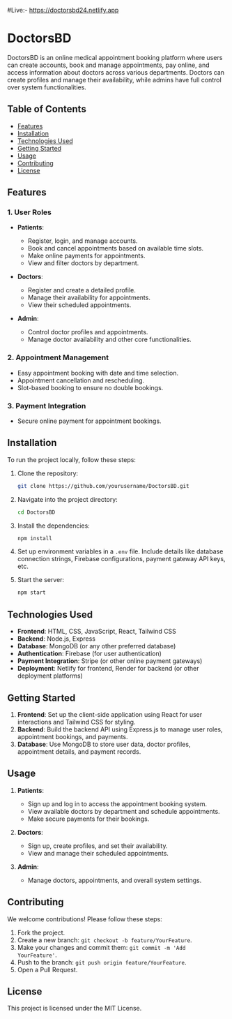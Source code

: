 #Live:- https://doctorsbd24.netlify.app
# DoctorsBD
DoctorsBD is an online medical appointment booking platform where users can create accounts, book and manage appointments, pay online, and access information about doctors across various departments. Doctors can create profiles and manage their availability, while admins have full control over system functionalities.

## Table of Contents
- [Features](#features)
- [Installation](#installation)
- [Technologies Used](#technologies-used)
- [Getting Started](#getting-started)
- [Usage](#usage)
- [Contributing](#contributing)
- [License](#license)

## Features
### 1. User Roles
- **Patients**:
  - Register, login, and manage accounts.
  - Book and cancel appointments based on available time slots.
  - Make online payments for appointments.
  - View and filter doctors by department.

- **Doctors**:
  - Register and create a detailed profile.
  - Manage their availability for appointments.
  - View their scheduled appointments.

- **Admin**:
  - Control doctor profiles and appointments.
  - Manage doctor availability and other core functionalities.

### 2. Appointment Management
- Easy appointment booking with date and time selection.
- Appointment cancellation and rescheduling.
- Slot-based booking to ensure no double bookings.

### 3. Payment Integration
- Secure online payment for appointment bookings.

## Installation

To run the project locally, follow these steps:

1. Clone the repository:

   ```bash
   git clone https://github.com/yourusername/DoctorsBD.git
   ```

2. Navigate into the project directory:

   ```bash
   cd DoctorsBD
   ```

3. Install the dependencies:

   ```bash
   npm install
   ```

4. Set up environment variables in a `.env` file. Include details like database connection strings, Firebase configurations, payment gateway API keys, etc.

5. Start the server:

   ```bash
   npm start
   ```

## Technologies Used

- **Frontend**: HTML, CSS, JavaScript, React, Tailwind CSS
- **Backend**: Node.js, Express
- **Database**: MongoDB (or any other preferred database)
- **Authentication**: Firebase (for user authentication)
- **Payment Integration**: Stripe (or other online payment gateways)
- **Deployment**: Netlify for frontend, Render for backend (or other deployment platforms)

## Getting Started

1. **Frontend**: Set up the client-side application using React for user interactions and Tailwind CSS for styling.
2. **Backend**: Build the backend API using Express.js to manage user roles, appointment bookings, and payments.
3. **Database**: Use MongoDB to store user data, doctor profiles, appointment details, and payment records.


## Usage

1. **Patients**:
   - Sign up and log in to access the appointment booking system.
   - View available doctors by department and schedule appointments.
   - Make secure payments for their bookings.

2. **Doctors**:
   - Sign up, create profiles, and set their availability.
   - View and manage their scheduled appointments.

3. **Admin**:
   - Manage doctors, appointments, and overall system settings.

## Contributing

We welcome contributions! Please follow these steps:

1. Fork the project.
2. Create a new branch: `git checkout -b feature/YourFeature`.
3. Make your changes and commit them: `git commit -m 'Add YourFeature'`.
4. Push to the branch: `git push origin feature/YourFeature`.
5. Open a Pull Request.

## License

This project is licensed under the MIT License.

